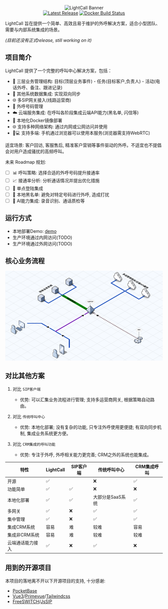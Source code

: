 <p align="center">
    <img width="650" alt="LightCall Banner" src="https://repository-images.githubusercontent.com/1058584358/e823ff36-405c-4c5c-8132-334fb3cc8ff2" />
    </br>
    <a href="https://github.com/tcmzzz/lightcall/releases"><img src="https://img.shields.io/github/release/tcmzzz/lightcall" alt="Latest Release"></a>
    <a href="https://github.com/tcmzzz/lightcall/actions/workflows/docker-publish.yml"><img src="https://github.com/tcmzzz/lightcall/actions/workflows/docker-publish.yml/badge.svg?branch=master" alt="Docker Build Status"></a>
</p>

LightCall 旨在提供一个简单、高效且易于维护的外呼解决方案，适合小型团队、需要与内部系统集成的场景。

*(目前还没有正式release, still working on it)*

## 项目简介

LightCall 提供了一个完整的呼叫中心解决方案，包括：

- 🎯 三层业务管理结构: 目标(顶层业务事件) - 任务(目标客户,负责人) - 活动(电话外呼、备注、跟进记录)
- 🔄 其他系统数据集成: 实现双向同步
- 🌐 多SIP网关接入(线路运营商)
- 📱 外呼号码管理
- ☁️ 云端服务集成: 在呼叫各阶段集成云端API能力(黑名单, 闪信等)
- 🐳 本地化Docker镜像部署
- 🌐 支持多种网络架构: 通过内网或公网访问并使用
- 📱💻 支持多端: 手机通过浏览器可以使用本服务(浏览器需支持WebRTC)


适宜场景: 客户回访, 客服售后, 精准客户营销等事件驱动的外呼。不适宜也不提倡会对用户造成骚扰的高频呼叫。


未来 Roadmap 规划:
- [ ] 📊 呼叫策略: 选择合适的外呼号码提升接通率
- [ ] 📈 接通率分析: 分析通话情况并提出优化措施
- [ ] 🔐 单点登陆集成
- [ ] 🚫 本地黑名单: 避免对特定号码进行外呼, 造成打扰
- [ ] 🤖 AI能力集成: 录音识别、通话质检等

## 运行方式

- 本地部署Demo: [demo](example/demo)
- 生产环境通过内网访问(TODO)
- 生产环境通过外网访问(TODO)


## 核心业务流程

![businese_flow.png](./doc/businese_flow.png)


## 对比其他方案

1. 对比 `SIP客户端`
   - 优势: 可以汇集业务流程进行管理; 支持多运营商网关, 根据策略自动路由。

2. 对比 `传统呼叫中心`
   - 优势: 本地化部署; 没有复杂的功能, 只专注外呼使用更便捷; 有双向同步机制, 集成业务系统更方便。

3. 对比 `CRM集成的呼叫功能`
   - 优势: 专注于外呼, 外呼相关能力更完善; CRM之外的系统也能集成。


| 特性             | LightCall | SIP客户端   | 传统呼叫中心     | CRM集成呼叫 |
| ------           | --------  | ----------- | --------------   | ---------   |
| 开源             | ✅        |             | ❌               | ✅          |
| 功能简单         | ✅        | ✅          | ❌               | ❌          |
| 本地化部署       | ✅        | ✅          | 大部分是SaaS系统 | ✅          |
| 多网关           | ✅        | ❌          | ✅               | ✅          |
| 集中管理         | ✅        | ❌          | ✅               | ✅          |
| 集成CRM系统      | 容易      | 难          | 较难             | 容易        |
| 集成非CRM系统    | 容易      | 难          | 较难             | 较难        |
| 云端通话能力接入 | ✅        | ❌          | ✅               | ❌          |


## 用到的开源项目

本项目的落地离不开以下开源项目的支持, 十分感谢:
- [PocketBase](https://github.com/pocketbase/pocketbase)
- [Vue3](https://github.com/vuejs/core)/[Primevue](https://github.com/primefaces/primevue)/[Tailwindcss](https://github.com/tailwindlabs/tailwindcss)
- [FreeSWITCH](https://github.com/signalwire/freeswitch)/[JsSIP](https://github.com/versatica/JsSIP)
